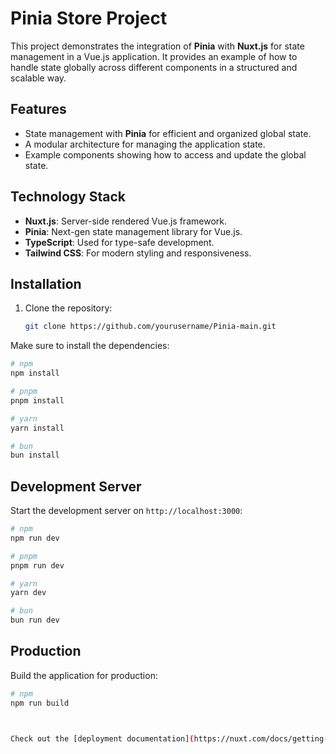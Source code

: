 # Pinia Store Project

This project demonstrates the integration of **Pinia** with **Nuxt.js** for state management in a Vue.js application. It provides an example of how to handle state globally across different components in a structured and scalable way.

## Features
- State management with **Pinia** for efficient and organized global state.
- A modular architecture for managing the application state.
- Example components showing how to access and update the global state.

## Technology Stack
- **Nuxt.js**: Server-side rendered Vue.js framework.
- **Pinia**: Next-gen state management library for Vue.js.
- **TypeScript**: Used for type-safe development.
- **Tailwind CSS**: For modern styling and responsiveness.

## Installation

1. Clone the repository:
   ```bash
   git clone https://github.com/yourusername/Pinia-main.git

Make sure to install the dependencies:

```bash
# npm
npm install

# pnpm
pnpm install

# yarn
yarn install

# bun
bun install
```

## Development Server

Start the development server on `http://localhost:3000`:

```bash
# npm
npm run dev

# pnpm
pnpm run dev

# yarn
yarn dev

# bun
bun run dev
```

## Production

Build the application for production:

```bash
# npm
npm run build



Check out the [deployment documentation](https://nuxt.com/docs/getting-started/deployment) for more information.
